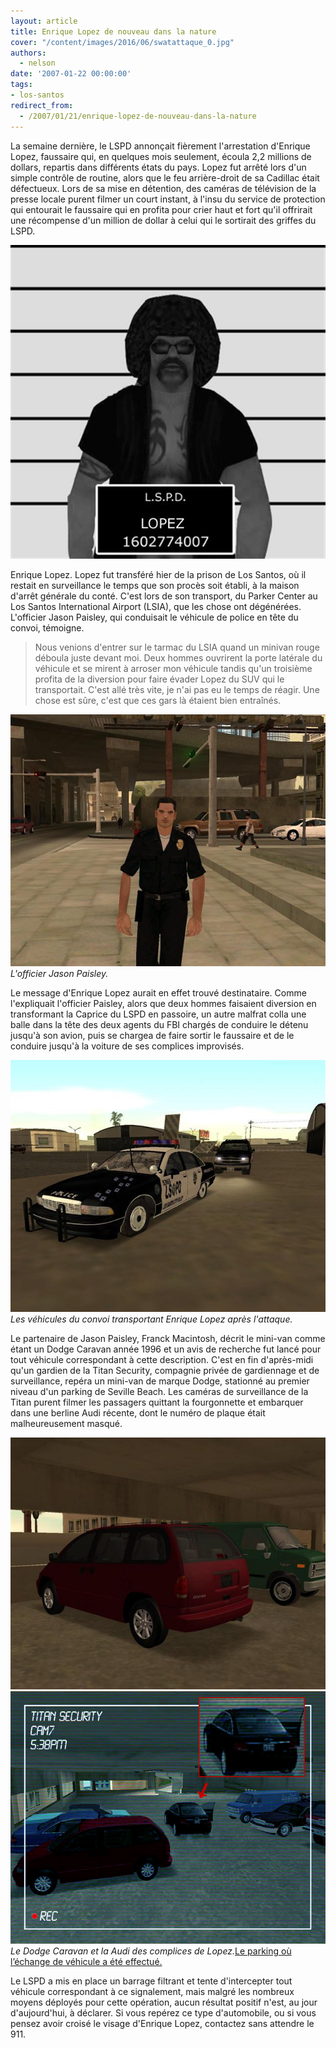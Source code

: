 ```yaml
---
layout: article
title: Enrique Lopez de nouveau dans la nature
cover: "/content/images/2016/06/swatattaque_0.jpg"
authors:
  - nelson
date: '2007-01-22 00:00:00'
tags:
- los-santos
redirect_from:
  - /2007/01/21/enrique-lopez-de-nouveau-dans-la-nature
---
```


La semaine dernière, le LSPD annonçait fièrement l'arrestation d'Enrique Lopez, faussaire qui, en quelques mois seulement, écoula 2,2 millions de dollars, repartis dans différents états du pays. Lopez fut arrêté lors d'un simple contrôle de routine, alors que le feu arrière-droit de sa Cadillac était défectueux. Lors de sa mise en détention, des caméras de télévision de la presse locale purent filmer un court instant, à l'insu du service de protection qui entourait le faussaire qui en profita pour crier haut et fort qu'il offrirait une récompense d'un million de dollar à celui qui le sortirait des griffes du LSPD.

![](/content/images/2005/01/lopez.jpg)

Enrique Lopez. Lopez fut transféré hier de la prison de Los Santos, où il restait en surveillance le temps que son procès soit établi, à la maison d'arrêt générale du conté. C'est lors de son transport, du Parker Center au Los Santos International Airport (LSIA), que les chose ont dégénérées. L'officier Jason Paisley, qui conduisait le véhicule de police en tête du convoi, témoigne.

> Nous venions d'entrer sur le tarmac du LSIA quand un minivan rouge déboula juste devant moi. Deux hommes ouvrirent la porte latérale du véhicule et se mirent à arroser mon véhicule tandis qu'un troisième profita de la diversion pour faire évader Lopez du SUV qui le transportait. C'est allé très vite, je n'ai pas eu le temps de réagir. Une chose est sûre, c'est que ces gars là étaient bien entraînés.

![L'officier Jason Paisley.](/content/images/2005/01/jasonpaisley.jpg)
_L'officier Jason Paisley._

Le message d'Enrique Lopez aurait en effet trouvé destinataire. Comme l'expliquait l'officier Paisley, alors que deux hommes faisaient diversion en transformant la Caprice du LSPD en passoire, un autre malfrat colla une balle dans la tête des deux agents du FBI chargés de conduire le détenu jusqu'à son avion, puis se chargea de faire sortir le faussaire et de le conduire jusqu'à la voiture de ses complices improvisés.

![Les véhicules du convoi transportant Enrique Lopez après l'attaque.](/content/images/2005/01/swatattaque.jpg)
_Les véhicules du convoi transportant Enrique Lopez après l'attaque._

Le partenaire de Jason Paisley, Franck Macintosh, décrit le mini-van comme étant un Dodge Caravan année 1996 et un avis de recherche fut lancé pour tout véhicule correspondant à cette description. C'est en fin d'après-midi qu'un gardien de la Titan Security, compagnie privée de gardiennage et de surveillance, repéra un mini-van de marque Dodge, stationné au premier niveau d'un parking de Seville Beach. Les caméras de surveillance de la Titan purent filmer les passagers quittant la fourgonnette et embarquer dans une berline Audi récente, dont le numéro de plaque était malheureusement masqué.

![](/content/images/2005/01/caravan.jpg)
![Le Dodge Caravan et la Audi des complices de Lopez.](/content/images/2005/01/titancam.jpg)
_Le Dodge Caravan et la Audi des complices de Lopez._[Le parking où l’échange de véhicule a été effectué.](/content/images/2005/01/titancap.jpg)

Le LSPD a mis en place un barrage filtrant et tente d'intercepter tout véhicule correspondant à ce signalement, mais malgré les nombreux moyens déployés pour cette opération, aucun résultat positif n'est, au jour d'aujourd'hui, à déclarer. Si vous repérez ce type d'automobile, ou si vous pensez avoir croisé le visage d'Enrique Lopez, contactez sans attendre le 911.